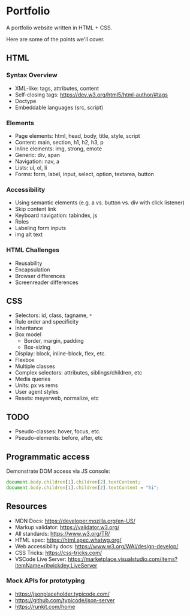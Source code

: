 # Portfolio

A portfolio website written in HTML + CSS.

Here are some of the points we'll cover.

## HTML

### Syntax Overview

- XML-like: tags, attributes, content
- Self-closing tags: https://dev.w3.org/html5/html-author/#tags
- Doctype
- Embeddable languages (src, script)

### Elements

- Page elements: html, head, body, title, style, script
- Content: main, section, h1, h2, h3, p
- Inline elements: img, strong, emote
- Generic: div, span
- Navigation: nav, a
- Lists: ul, ol, li
- Forms: form, label, input, select, option, textarea, button

### Accessibility

- Using semantic elements (e.g. a vs. button vs. div with click listener)
- Skip content link
- Keyboard navigation: tabindex, js
- Roles
- Labeling form inputs
- img alt text

### HTML Challenges

- Reusability
- Encapsulation
- Browser differences
- Screenreader differences

## CSS

- Selectors: id, class, tagname, `*`
- Rule order and specificity
- Inheritance
- Box model
  - Border, margin, padding
  - Box-sizing
- Display: block, inline-block, flex, etc.
- Flexbox
- Multiple classes
- Complex selectors: attributes, siblings/children, etc
- Media queries
- Units: px vs rems
- User agent styles
- Resets: meyerweb, normalize, etc

## TODO

- Pseudo-classes: hover, focus, etc.
- Pseudo-elements: before, after, etc

## Programmatic access

Demonstrate DOM access via JS console:

```js
document.body.children[1].children[2].textContent;
document.body.children[1].children[2].textContent = "hi";
```

## Resources

- MDN Docs: https://developer.mozilla.org/en-US/
- Markup validator: https://validator.w3.org/
- All standards: https://www.w3.org/TR/
- HTML spec: https://html.spec.whatwg.org/
- Web accessibility docs: https://www.w3.org/WAI/design-develop/
- CSS Tricks: https://css-tricks.com/
- VSCode Live Server: https://marketplace.visualstudio.com/items?itemName=ritwickdey.LiveServer

### Mock APIs for prototyping

- https://jsonplaceholder.typicode.com/
- https://github.com/typicode/json-server
- https://runkit.com/home
